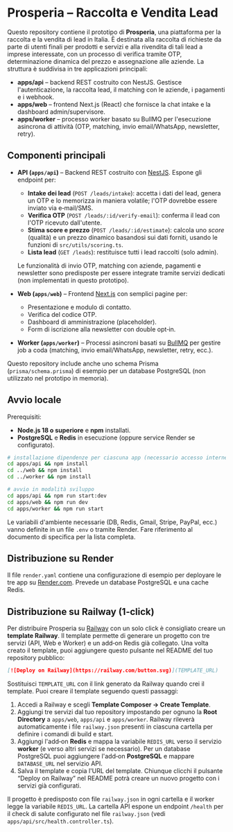 # Prosperia – Raccolta e Vendita Lead

Questo repository contiene il prototipo di **Prosperia**, una piattaforma per la raccolta e la vendita di lead in Italia. È destinata alla raccolta di richieste da parte di utenti finali per prodotti e servizi e alla rivendita di tali lead a imprese interessate, con un processo di verifica tramite OTP, determinazione dinamica del prezzo e assegnazione alle aziende. La struttura è suddivisa in tre applicazioni principali:

- **apps/api** – backend REST costruito con NestJS. Gestisce l'autenticazione, la raccolta lead, il matching con le aziende, i pagamenti e i webhook.
- **apps/web** – frontend Next.js (React) che fornisce la chat intake e la dashboard admin/supervisore.
- **apps/worker** – processo worker basato su BullMQ per l'esecuzione asincrona di attività (OTP, matching, invio email/WhatsApp, newsletter, retry).

## Componenti principali

* **API (`apps/api`)** – Backend REST costruito con [NestJS](https://nestjs.com/). Espone gli endpoint per:
  - **Intake dei lead** (`POST /leads/intake`): accetta i dati del lead, genera un OTP e lo memorizza in maniera volatile; l'OTP dovrebbe essere inviato via e‑mail/SMS.
  - **Verifica OTP** (`POST /leads/:id/verify-email`): conferma il lead con l'OTP ricevuto dall'utente.
  - **Stima score e prezzo** (`POST /leads/:id/estimate`): calcola uno *score* (qualità) e un prezzo dinamico basandosi sui dati forniti, usando le funzioni di `src/utils/scoring.ts`.
  - **Lista lead** (`GET /leads`): restituisce tutti i lead raccolti (solo admin).

  Le funzionalità di invio OTP, matching con aziende, pagamenti e newsletter sono predisposte per essere integrate tramite servizi dedicati (non implementati in questo prototipo).

* **Web (`apps/web`)** – Frontend [Next.js](https://nextjs.org/) con semplici pagine per:
  - Presentazione e modulo di contatto.
  - Verifica del codice OTP.
  - Dashboard di amministrazione (placeholder).
  - Form di iscrizione alla newsletter con double opt‑in.

* **Worker (`apps/worker`)** – Processi asincroni basati su [BullMQ](https://docs.bullmq.io/) per gestire job a coda (matching, invio email/WhatsApp, newsletter, retry, ecc.).

Questo repository include anche uno schema Prisma (`prisma/schema.prisma`) di esempio per un database PostgreSQL (non utilizzato nel prototipo in memoria).

## Avvio locale

Prerequisiti:

* **Node.js 18 o superiore** e **npm** installati.
* **PostgreSQL** e **Redis** in esecuzione (oppure service Render se configurato).

```bash
# installazione dipendenze per ciascuna app (necessario accesso internet)
cd apps/api && npm install
cd ../web && npm install
cd ../worker && npm install

# avvio in modalità sviluppo
cd apps/api && npm run start:dev
cd apps/web && npm run dev
cd apps/worker && npm run start
```

Le variabili d'ambiente necessarie (DB, Redis, Gmail, Stripe, PayPal, ecc.) vanno definite in un file `.env` o tramite Render. Fare riferimento al documento di specifica per la lista completa.

## Distribuzione su Render

Il file `render.yaml` contiene una configurazione di esempio per deployare le tre app su [Render.com](https://render.com). Prevede un database PostgreSQL e una cache Redis.

## Distribuzione su Railway (1‑click)

Per distribuire Prosperia su [Railway](https://railway.com) con un solo click è consigliato creare un **template Railway**. Il template permette di generare un progetto con tre servizi (API, Web e Worker) e un add‑on Redis già collegato. Una volta creato il template, puoi aggiungere questo pulsante nel README del tuo repository pubblico:

```md
[![Deploy on Railway](https://railway.com/button.svg)](TEMPLATE_URL)
```

Sostituisci `TEMPLATE_URL` con il link generato da Railway quando crei il template. Puoi creare il template seguendo questi passaggi:

1. Accedi a Railway e scegli **Template Composer → Create Template**.
2. Aggiungi tre servizi dal tuo repository impostando per ognuno la **Root Directory** a `apps/web`, `apps/api` e `apps/worker`. Railway rileverà automaticamente i file `railway.json` presenti in ciascuna cartella per definire i comandi di build e start.
3. Aggiungi l'add‑on **Redis** e mappa la variabile `REDIS_URL` verso il servizio **worker** (e verso altri servizi se necessario). Per un database PostgreSQL puoi aggiungere l'add‑on **PostgreSQL** e mappare `DATABASE_URL` nel servizio API.
4. Salva il template e copia l'URL del template. Chiunque clicchi il pulsante “Deploy on Railway” nel README potrà creare un nuovo progetto con i servizi già configurati.

Il progetto è predisposto con file `railway.json` in ogni cartella e il worker legge la variabile `REDIS_URL`. La cartella API espone un endpoint `/health` per il check di salute configurato nel file `railway.json` (vedi `apps/api/src/health.controller.ts`).

